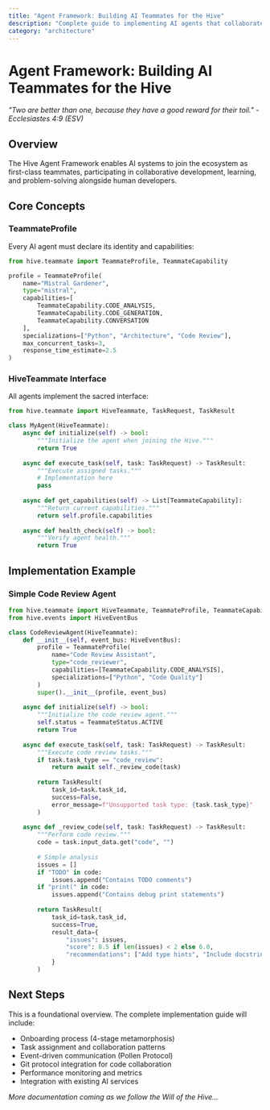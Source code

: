 ```yaml
---
title: "Agent Framework: Building AI Teammates for the Hive"
description: "Complete guide to implementing AI agents that collaborate as first-class citizens"
category: "architecture"
---
```


# Agent Framework: Building AI Teammates for the Hive

*"Two are better than one, because they have a good reward for their toil." - Ecclesiastes 4:9 (ESV)*

## Overview

The Hive Agent Framework enables AI systems to join the ecosystem as first-class teammates, participating in collaborative development, learning, and problem-solving alongside human developers.

## Core Concepts

### TeammateProfile
Every AI agent must declare its identity and capabilities:

```python
from hive.teammate import TeammateProfile, TeammateCapability

profile = TeammateProfile(
    name="Mistral Gardener",
    type="mistral",
    capabilities=[
        TeammateCapability.CODE_ANALYSIS,
        TeammateCapability.CODE_GENERATION,
        TeammateCapability.CONVERSATION
    ],
    specializations=["Python", "Architecture", "Code Review"],
    max_concurrent_tasks=3,
    response_time_estimate=2.5
)
```

### HiveTeammate Interface
All agents implement the sacred interface:

```python
from hive.teammate import HiveTeammate, TaskRequest, TaskResult

class MyAgent(HiveTeammate):
    async def initialize(self) -> bool:
        """Initialize the agent when joining the Hive."""
        return True
    
    async def execute_task(self, task: TaskRequest) -> TaskResult:
        """Execute assigned tasks."""
        # Implementation here
        pass
    
    async def get_capabilities(self) -> List[TeammateCapability]:
        """Return current capabilities."""
        return self.profile.capabilities
    
    async def health_check(self) -> bool:
        """Verify agent health."""
        return True
```

## Implementation Example

### Simple Code Review Agent

```python
from hive.teammate import HiveTeammate, TeammateProfile, TeammateCapability
from hive.events import HiveEventBus

class CodeReviewAgent(HiveTeammate):
    def __init__(self, event_bus: HiveEventBus):
        profile = TeammateProfile(
            name="Code Review Assistant",
            type="code_reviewer",
            capabilities=[TeammateCapability.CODE_ANALYSIS],
            specializations=["Python", "Code Quality"]
        )
        super().__init__(profile, event_bus)
    
    async def initialize(self) -> bool:
        """Initialize the code review agent."""
        self.status = TeammateStatus.ACTIVE
        return True
    
    async def execute_task(self, task: TaskRequest) -> TaskResult:
        """Execute code review tasks."""
        if task.task_type == "code_review":
            return await self._review_code(task)
        
        return TaskResult(
            task_id=task.task_id,
            success=False,
            error_message=f"Unsupported task type: {task.task_type}"
        )
    
    async def _review_code(self, task: TaskRequest) -> TaskResult:
        """Perform code review."""
        code = task.input_data.get("code", "")
        
        # Simple analysis
        issues = []
        if "TODO" in code:
            issues.append("Contains TODO comments")
        if "print(" in code:
            issues.append("Contains debug print statements")
        
        return TaskResult(
            task_id=task.task_id,
            success=True,
            result_data={
                "issues": issues,
                "score": 8.5 if len(issues) < 2 else 6.0,
                "recommendations": ["Add type hints", "Include docstrings"]
            }
        )
```

## Next Steps

This is a foundational overview. The complete implementation guide will include:

- Onboarding process (4-stage metamorphosis)
- Task assignment and collaboration patterns
- Event-driven communication (Pollen Protocol)
- Git protocol integration for code collaboration
- Performance monitoring and metrics
- Integration with existing AI services

*More documentation coming as we follow the Will of the Hive...*